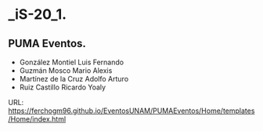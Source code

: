 # _iS-20_1.
## PUMA Eventos.
- González Montiel Luis Fernando 
- Guzmán Mosco Mario Alexis
- Martínez de la Cruz Adolfo Arturo
- Ruiz Castillo Ricardo Yoaly

URL: https://ferchogm96.github.io/EventosUNAM/PUMAEventos/Home/templates/Home/index.html
